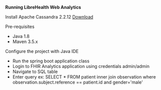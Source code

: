 **Running LibreHealth Web Analytics**

Install Apache Cassandra 2.2.12 [Download ](http://cassandra.apache.org/download/)

Pre-requisites

- Java 1.8
- Maven 3.5.x

Configure the project with Java IDE
- Run the spring boot application class
- Login to FHIR Analytics application using credentials admin/admin
- Navigate to SQL table
- Enter query ex: SELECT * FROM patient inner join observation where observation.subject.reference == patient.id and gender='male'
